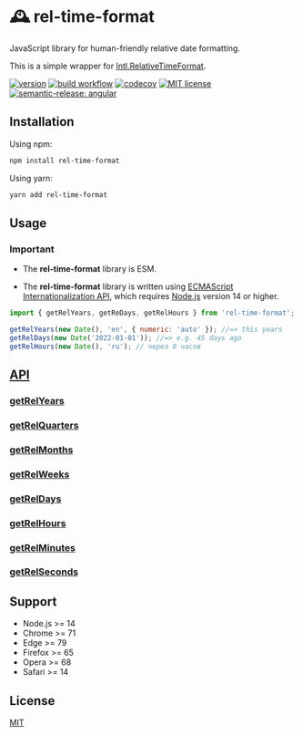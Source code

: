 # 🕰️ rel-time-format

JavaScript library for human-friendly relative date formatting.

This is a simple wrapper for [Intl.RelativeTimeFormat](https://developer.mozilla.org/en-US/docs/Web/JavaScript/Reference/Global_Objects/Intl/RelativeTimeFormat).

[![version](https://img.shields.io/npm/v/rel-time-format)](https://www.npmjs.com/package/ci-workflow-testing) [![build workflow](https://github.com/unicorn-84/rel-time-format/actions/workflows/build.yml/badge.svg)](https://github.com/unicorn-84/rel-time-format/actions/workflows/build.yml) [![codecov](https://codecov.io/gh/unicorn-84/rel-time-format/branch/master/graph/badge.svg?token=5A76CUQ75O)](https://codecov.io/gh/unicorn-84/rel-time-format) [![MIT license](https://img.shields.io/github/license/unicorn-84/rel-time-format)](https://github.com/unicorn-84/rel-time-format/blob/master/LICENSE) [![semantic-release: angular](https://img.shields.io/badge/semantic--release-angular-e10079?logo=semantic-release)](https://github.com/semantic-release/semantic-release)

## Installation

Using npm:

```bash
npm install rel-time-format
```

Using yarn:

```bash
yarn add rel-time-format
```

## Usage

### Important

- The **rel-time-format** library is ESM.

- The **rel-time-format** library is written using [ECMAScript Internationalization API](https://developer.mozilla.org/en-US/docs/Web/JavaScript/Reference/Global_Objects/Intl), which requires [Node.js](https://nodejs.org) version 14 or higher.

```js
import { getRelYears, getReDays, getRelHours } from 'rel-time-format';

getRelYears(new Date(), 'en', { numeric: 'auto' }); //=> this years
getRelDays(new Date('2022-01-01')); //=> e.g. 45 days ago
getRelHours(new Date(), 'ru'); // через 0 часов
```

## [API](https://github.com/unicorn-84/rel-time-format/blob/master/API)

### [getRelYears](https://github.com/unicorn-84/rel-time-format/blob/master/API#getRelYears)

### [getRelQuarters](https://github.com/unicorn-84/rel-time-format/blob/master/API#getRelQuarters)

### [getRelMonths](https://github.com/unicorn-84/rel-time-format/blob/master/API#getRelMonths)

### [getRelWeeks](https://github.com/unicorn-84/rel-time-format/blob/master/API#getRelWeeks)

### [getRelDays](https://github.com/unicorn-84/rel-time-format/blob/master/API#getRelDays)

### [getRelHours](https://github.com/unicorn-84/rel-time-format/blob/master/API#getRelHours)

### [getRelMinutes](https://github.com/unicorn-84/rel-time-format/blob/master/API#getRelMinutes)

### [getRelSeconds](https://github.com/unicorn-84/rel-time-format/blob/master/API#getRelSeconds)

## Support

- Node.js >= 14
- Chrome >= 71
- Edge >= 79
- Firefox >= 65
- Opera >= 68
- Safari >= 14

## License

[MIT](https://github.com/unicorn-84/rel-time-format/blob/master/LICENSE)
